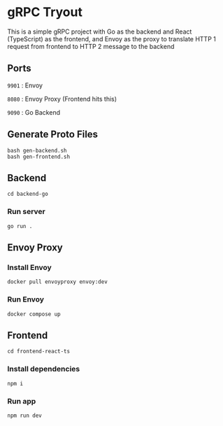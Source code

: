 # gRPC Tryout
This is a simple gRPC project with Go as the backend and React (TypeScript) as the frontend, and Envoy as the proxy to translate HTTP 1 request from frontend to HTTP 2 message to the backend

## Ports
`9901` : Envoy

`8080` : Envoy Proxy (Frontend hits this)

`9090` : Go Backend

## Generate Proto Files
```
bash gen-backend.sh
bash gen-frontend.sh
```

## Backend
```
cd backend-go
```

### Run server
```
go run .
```

## Envoy Proxy
### Install Envoy
```
docker pull envoyproxy envoy:dev
```

### Run Envoy
```
docker compose up
```

## Frontend
```
cd frontend-react-ts
```

### Install dependencies
```
npm i
```

### Run app
```
npm run dev
```